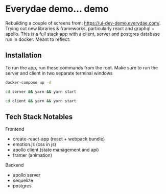 # Everydae demo... demo

Rebuilding a couple of screens from: https://ui-dev-demo.everydae.com/. Trying out new libraries & frameworks, particularly react and graphql + apollo. This is a full stack app with a client, server and postgres database run in docker. Meant to reflect: 

## Installation

To run the app, run these commands from the root. Make sure to run the server and client in two separate terminal windows

```bash
docker-compose up -d
```

```bash
cd server && yarn && yarn start
```

```bash
cd client && yarn && yarn start
```

## Tech Stack Notables

Frontend
- create-react-app (react + webpack bundle)
- emotion.js (css in js)
- apollo client (state management and api)
- framer (animation)

Backend
- apollo server
- sequelize
- postgres
